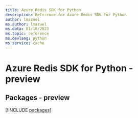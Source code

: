 ```yaml
---
title: Azure Redis SDK for Python
description: Reference for Azure Redis SDK for Python
author: lmazuel
ms.author: lmazuel
ms.data: 01/18/2023
ms.topic: reference
ms.devlang: python
ms.service: cache
---
```

# Azure Redis SDK for Python - preview
## Packages - preview
[!INCLUDE [packages](redis-index.md)]